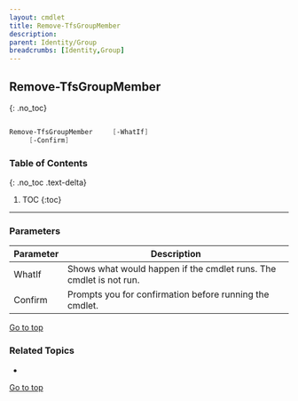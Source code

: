 ```yaml
---
layout: cmdlet
title: Remove-TfsGroupMember
description: 
parent: Identity/Group
breadcrumbs: [Identity,Group]
---
```

## Remove-TfsGroupMember
{: .no_toc}



```powershell

Remove-TfsGroupMember     [-WhatIf]
     [-Confirm]

```

### Table of Contents
{: .no_toc .text-delta}

1. TOC
{:toc}

-----
### Parameters

| Parameter | Description |
|:----------|-------------|
 | WhatIf | Shows what would happen if the cmdlet runs. The cmdlet is not run. |
 | Confirm | Prompts you for confirmation before running the cmdlet. |
 
[Go to top](#remove-tfsgroupmember)

### Related Topics

* 


[Go to top](#remove-tfsgroupmember)


